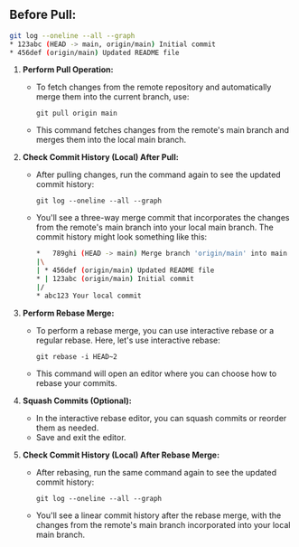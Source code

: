 ## Before Pull:
```bash
git log --oneline --all --graph
* 123abc (HEAD -> main, origin/main) Initial commit
* 456def (origin/main) Updated README file
```

1. **Perform Pull Operation:**
   - To fetch changes from the remote repository and automatically merge them into the current branch, use:
     ```
     git pull origin main
     ```
   - This command fetches changes from the remote's main branch and merges them into the local main branch.

2. **Check Commit History (Local) After Pull:**
   - After pulling changes, run the command again to see the updated commit history:
     ```
     git log --oneline --all --graph
     ```

   - You'll see a three-way merge commit that incorporates the changes from the remote's main branch into your local main branch. The commit history might look something like this:

     ```bash
     *   789ghi (HEAD -> main) Merge branch 'origin/main' into main
     |\
     | * 456def (origin/main) Updated README file
     * | 123abc (origin/main) Initial commit
     |/  
     * abc123 Your local commit
     ```

3. **Perform Rebase Merge:**
   - To perform a rebase merge, you can use interactive rebase or a regular rebase. Here, let's use interactive rebase:
     ```
     git rebase -i HEAD~2
     ```
   - This command will open an editor where you can choose how to rebase your commits.

4. **Squash Commits (Optional):**
   - In the interactive rebase editor, you can squash commits or reorder them as needed.
   - Save and exit the editor.

5. **Check Commit History (Local) After Rebase Merge:**
   - After rebasing, run the same command again to see the updated commit history:
     ```
     git log --oneline --all --graph
     ```

   - You'll see a linear commit history after the rebase merge, with the changes from the remote's main branch incorporated into your local main branch.
